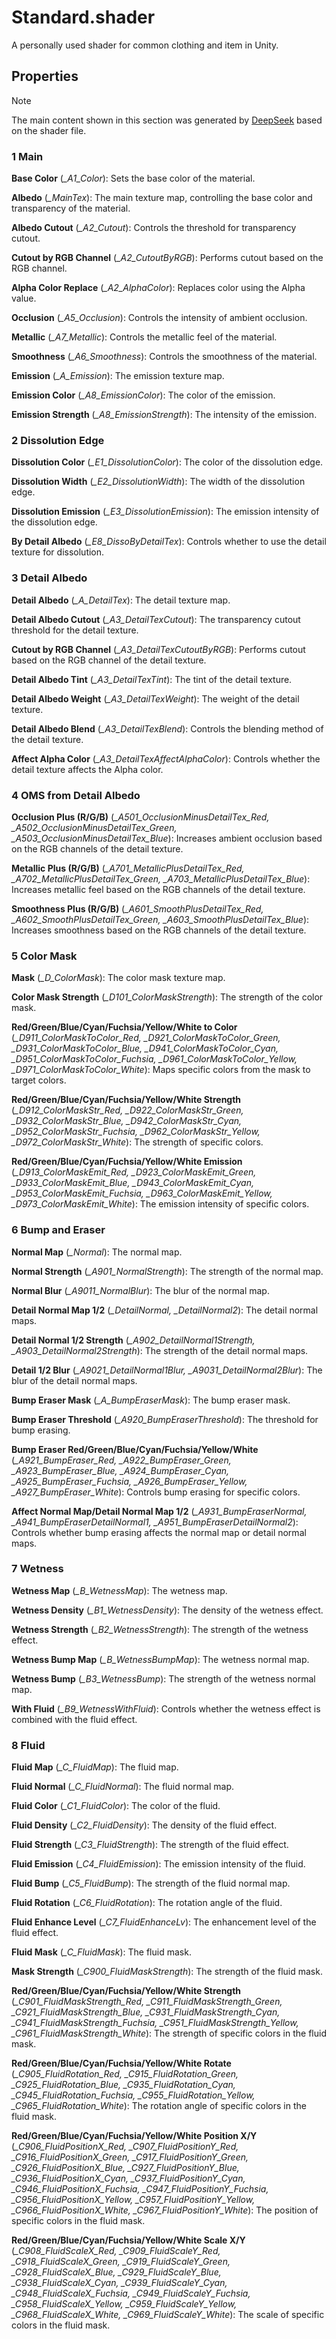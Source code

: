 # Standard.shader
A personally used shader for common clothing and item in Unity.

## Properties

> [!NOTE]
> The main content shown in this section was generated by [DeepSeek](https://www.deepseek.com/) based on the shader file.

### 1 Main
**Base Color** (*_A1_Color*): Sets the base color of the material.

**Albedo** (*_MainTex*): The main texture map, controlling the base color and transparency of the material.

**Albedo Cutout** (*_A2_Cutout*): Controls the threshold for transparency cutout.

**Cutout by RGB Channel** (*_A2_CutoutByRGB*): Performs cutout based on the RGB channel.

**Alpha Color Replace** (*_A2_AlphaColor*): Replaces color using the Alpha value.

**Occlusion** (*_A5_Occlusion*): Controls the intensity of ambient occlusion.

**Metallic** (*_A7_Metallic*): Controls the metallic feel of the material.

**Smoothness** (*_A6_Smoothness*): Controls the smoothness of the material.

**Emission** (*_A_Emission*): The emission texture map.

**Emission Color** (*_A8_EmissionColor*): The color of the emission.

**Emission Strength** (*_A8_EmissionStrength*): The intensity of the emission.

### 2 Dissolution Edge
**Dissolution Color** (*_E1_DissolutionColor*): The color of the dissolution edge.

**Dissolution Width** (*_E2_DissolutionWidth*): The width of the dissolution edge.

**Dissolution Emission** (*_E3_DissolutionEmission*): The emission intensity of the dissolution edge.

**By Detail Albedo** (*_E8_DissoByDetailTex*): Controls whether to use the detail texture for dissolution.

### 3 Detail Albedo
**Detail Albedo** (*_A_DetailTex*): The detail texture map.

**Detail Albedo Cutout** (*_A3_DetailTexCutout*): The transparency cutout threshold for the detail texture.

**Cutout by RGB Channel** (*_A3_DetailTexCutoutByRGB*): Performs cutout based on the RGB channel of the detail texture.

**Detail Albedo Tint** (*_A3_DetailTexTint*): The tint of the detail texture.

**Detail Albedo Weight** (*_A3_DetailTexWeight*): The weight of the detail texture.

**Detail Albedo Blend** (*_A3_DetailTexBlend*): Controls the blending method of the detail texture.

**Affect Alpha Color** (*_A3_DetailTexAffectAlphaColor*): Controls whether the detail texture affects the Alpha color.

### 4 OMS from Detail Albedo
**Occlusion Plus (R/G/B)** (*_A501_OcclusionMinusDetailTex_Red, _A502_OcclusionMinusDetailTex_Green, _A503_OcclusionMinusDetailTex_Blue*): Increases ambient occlusion based on the RGB channels of the detail texture.

**Metallic Plus (R/G/B)** (*_A701_MetallicPlusDetailTex_Red, _A702_MetallicPlusDetailTex_Green, _A703_MetallicPlusDetailTex_Blue*): Increases metallic feel based on the RGB channels of the detail texture.

**Smoothness Plus (R/G/B)** (*_A601_SmoothPlusDetailTex_Red, _A602_SmoothPlusDetailTex_Green, _A603_SmoothPlusDetailTex_Blue*): Increases smoothness based on the RGB channels of the detail texture.

### 5 Color Mask
**Mask** (*_D_ColorMask*): The color mask texture map.

**Color Mask Strength** (*_D101_ColorMaskStrength*): The strength of the color mask.

**Red/Green/Blue/Cyan/Fuchsia/Yellow/White to Color** (*_D911_ColorMaskToColor_Red, _D921_ColorMaskToColor_Green, _D931_ColorMaskToColor_Blue, _D941_ColorMaskToColor_Cyan, _D951_ColorMaskToColor_Fuchsia, _D961_ColorMaskToColor_Yellow, _D971_ColorMaskToColor_White*): Maps specific colors from the mask to target colors.

**Red/Green/Blue/Cyan/Fuchsia/Yellow/White Strength** (*_D912_ColorMaskStr_Red, _D922_ColorMaskStr_Green, _D932_ColorMaskStr_Blue, _D942_ColorMaskStr_Cyan, _D952_ColorMaskStr_Fuchsia, _D962_ColorMaskStr_Yellow, _D972_ColorMaskStr_White*): The strength of specific colors.

**Red/Green/Blue/Cyan/Fuchsia/Yellow/White Emission** (*_D913_ColorMaskEmit_Red, _D923_ColorMaskEmit_Green, _D933_ColorMaskEmit_Blue, _D943_ColorMaskEmit_Cyan, _D953_ColorMaskEmit_Fuchsia, _D963_ColorMaskEmit_Yellow, _D973_ColorMaskEmit_White*): The emission intensity of specific colors.

### 6 Bump and Eraser
**Normal Map** (*_Normal*): The normal map.

**Normal Strength** (*_A901_NormalStrength*): The strength of the normal map.

**Normal Blur** (*_A9011_NormalBlur*): The blur of the normal map.

**Detail Normal Map 1/2** (*_DetailNormal, _DetailNormal2*): The detail normal maps.

**Detail Normal 1/2 Strength** (*_A902_DetailNormal1Strength, _A903_DetailNormal2Strength*): The strength of the detail normal maps.

**Detail 1/2 Blur** (*_A9021_DetailNormal1Blur, _A9031_DetailNormal2Blur*): The blur of the detail normal maps.

**Bump Eraser Mask** (*_A_BumpEraserMask*): The bump eraser mask.

**Bump Eraser Threshold** (*_A920_BumpEraserThreshold*): The threshold for bump erasing.

**Bump Eraser Red/Green/Blue/Cyan/Fuchsia/Yellow/White** (*_A921_BumpEraser_Red, _A922_BumpEraser_Green, _A923_BumpEraser_Blue, _A924_BumpEraser_Cyan, _A925_BumpEraser_Fuchsia, _A926_BumpEraser_Yellow, _A927_BumpEraser_White*): Controls bump erasing for specific colors.

**Affect Normal Map/Detail Normal Map 1/2** (*_A931_BumpEraserNormal, _A941_BumpEraserDetailNormal1, _A951_BumpEraserDetailNormal2*): Controls whether bump erasing affects the normal map or detail normal maps.

### 7 Wetness
**Wetness Map** (*_B_WetnessMap*): The wetness map.

**Wetness Density** (*_B1_WetnessDensity*): The density of the wetness effect.

**Wetness Strength** (*_B2_WetnessStrength*): The strength of the wetness effect.

**Wetness Bump Map** (*_B_WetnessBumpMap*): The wetness normal map.

**Wetness Bump** (*_B3_WetnessBump*): The strength of the wetness normal map.

**With Fluid** (*_B9_WetnessWithFluid*): Controls whether the wetness effect is combined with the fluid effect.

### 8 Fluid
**Fluid Map** (*_C_FluidMap*): The fluid map.

**Fluid Normal** (*_C_FluidNormal*): The fluid normal map.

**Fluid Color** (*_C1_FluidColor*): The color of the fluid.

**Fluid Density** (*_C2_FluidDensity*): The density of the fluid effect.

**Fluid Strength** (*_C3_FluidStrength*): The strength of the fluid effect.

**Fluid Emission** (*_C4_FluidEmission*): The emission intensity of the fluid.

**Fluid Bump** (*_C5_FluidBump*): The strength of the fluid normal map.

**Fluid Rotation** (*_C6_FluidRotation*): The rotation angle of the fluid.

**Fluid Enhance Level** (*_C7_FluidEnhanceLv*): The enhancement level of the fluid effect.

**Fluid Mask** (*_C_FluidMask*): The fluid mask.

**Mask Strength** (*_C900_FluidMaskStrength*): The strength of the fluid mask.

**Red/Green/Blue/Cyan/Fuchsia/Yellow/White Strength** (*_C901_FluidMaskStrength_Red, _C911_FluidMaskStrength_Green, _C921_FluidMaskStrength_Blue, _C931_FluidMaskStrength_Cyan, _C941_FluidMaskStrength_Fuchsia, _C951_FluidMaskStrength_Yellow, _C961_FluidMaskStrength_White*): The strength of specific colors in the fluid mask.

**Red/Green/Blue/Cyan/Fuchsia/Yellow/White Rotate** (*_C905_FluidRotation_Red, _C915_FluidRotation_Green, _C925_FluidRotation_Blue, _C935_FluidRotation_Cyan, _C945_FluidRotation_Fuchsia, _C955_FluidRotation_Yellow, _C965_FluidRotation_White*): The rotation angle of specific colors in the fluid mask.

**Red/Green/Blue/Cyan/Fuchsia/Yellow/White Position X/Y** (*_C906_FluidPositionX_Red, _C907_FluidPositionY_Red, _C916_FluidPositionX_Green, _C917_FluidPositionY_Green, _C926_FluidPositionX_Blue, _C927_FluidPositionY_Blue, _C936_FluidPositionX_Cyan, _C937_FluidPositionY_Cyan, _C946_FluidPositionX_Fuchsia, _C947_FluidPositionY_Fuchsia, _C956_FluidPositionX_Yellow, _C957_FluidPositionY_Yellow, _C966_FluidPositionX_White, _C967_FluidPositionY_White*): The position of specific colors in the fluid mask.

**Red/Green/Blue/Cyan/Fuchsia/Yellow/White Scale X/Y** (*_C908_FluidScaleX_Red, _C909_FluidScaleY_Red, _C918_FluidScaleX_Green, _C919_FluidScaleY_Green, _C928_FluidScaleX_Blue, _C929_FluidScaleY_Blue, _C938_FluidScaleX_Cyan, _C939_FluidScaleY_Cyan, _C948_FluidScaleX_Fuchsia, _C949_FluidScaleY_Fuchsia, _C958_FluidScaleX_Yellow, _C959_FluidScaleY_Yellow, _C968_FluidScaleX_White, _C969_FluidScaleY_White*): The scale of specific colors in the fluid mask.
